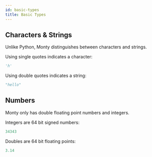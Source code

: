```yaml
---
id: basic-types
title: Basic Types
---
```


## Characters & Strings

Unlike Python, Monty distinguishes between characters and strings.

Using single quotes indicates a character:
```python
'h'
```

Using double quotes indicates a string:
```python
"hello"
```

## Numbers

Monty only has double floating point numbers and integers.

Integers are 64 bit signed numbers:
```python
34343
```

Doubles are 64 bit floating points:
```python
3.14
```

